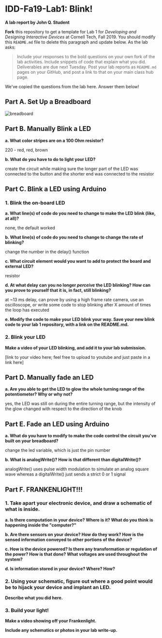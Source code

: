 # IDD-Fa19-Lab1: Blink!

**A lab report by John Q. Student**

**Fork** this repository to get a template for Lab 1 for *Developing and Designing Interactive Devices* at Cornell Tech, Fall 2019. You should modify this `README.md` file to delete this paragraph and update below. As the lab asks:

> Include your responses to the bold questions on your own fork of the lab activities. Include snippets of code that explain what you did. Deliverables are due next Tuesday. Post your lab reports as `README.md` pages on your GitHub, and post a link to that on your main class hub page.

We've copied the questions from the lab here. Answer them below!

## Part A. Set Up a Breadboard

![breadboard](https://photos.google.com/share/AF1QipMdV5kyQOHI1VVdYJTfg2Vtgd8AAkCW6vGZVWCkNMvjm6H-XEThP-L_qVtUi010rA/photo/AF1QipP3Q0rtonJnHSwx8P53vDrUiuEXIiBdkQMCBX1Y?key=NFdHUXNlZ3FBd25kc2g5M1FaXzVwSUVRbm1Ib2lR)


## Part B. Manually Blink a LED

**a. What color stripes are on a 100 Ohm resistor?**

220 - red, red, brown
 
**b. What do you have to do to light your LED?**

create the circuit while making sure the longer part of the LED was connected to the button and the shorter end was connected to the resistor


## Part C. Blink a LED using Arduino

### 1. Blink the on-board LED

**a. What line(s) of code do you need to change to make the LED blink (like, at all)?**

none, the default worked

**b. What line(s) of code do you need to change to change the rate of blinking?**

change the number in the delay() function

**c. What circuit element would you want to add to protect the board and external LED?**

resistor
 
**d. At what delay can you no longer *perceive* the LED blinking? How can you prove to yourself that it is, in fact, still blinking?**

at ~13 ms delay, can prove by using a high frame rate camera, use an oscilloscope, or write some code to stop blinking after X amount of times the loop has executed

**e. Modify the code to make your LED blink your way. Save your new blink code to your lab 1 repository, with a link on the README.md.**




### 2. Blink your LED

**Make a video of your LED blinking, and add it to your lab submission.**

[link to your video here; feel free to upload to youtube and just paste in a link here]


## Part D. Manually fade an LED

**a. Are you able to get the LED to glow the whole turning range of the potentiometer? Why or why not?**

yes, the LED was still on during the entire turning range, but the intensity of the glow changed with respect to the direction of the knob


## Part E. Fade an LED using Arduino

**a. What do you have to modify to make the code control the circuit you've built on your breadboard?**

change the led variable, which is just the pin number

**b. What is analogWrite()? How is that different than digitalWrite()?**

analogWrite() uses pulse width modulation to simulate an analog square wave whereas a digitalWrite() just sends a strict 0 or 1 signal


## Part F. FRANKENLIGHT!!!

### 1. Take apart your electronic device, and draw a schematic of what is inside. 

**a. Is there computation in your device? Where is it? What do you think is happening inside the "computer?"**

**b. Are there sensors on your device? How do they work? How is the sensed information conveyed to other portions of the device?**

**c. How is the device powered? Is there any transformation or regulation of the power? How is that done? What voltages are used throughout the system?**

**d. Is information stored in your device? Where? How?**

### 2. Using your schematic, figure out where a good point would be to hijack your device and implant an LED.

**Describe what you did here.**

### 3. Build your light!

**Make a video showing off your Frankenlight.**

**Include any schematics or photos in your lab write-up.**
